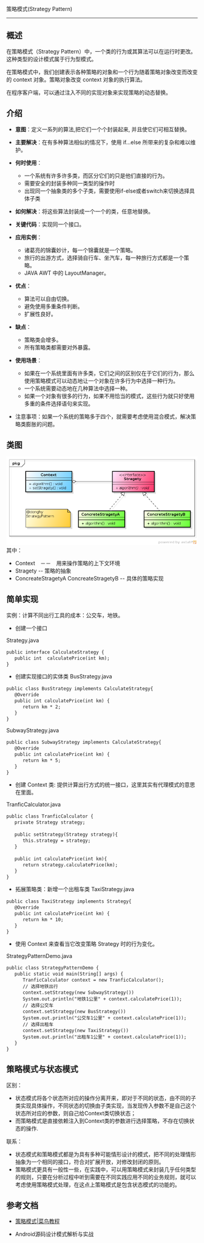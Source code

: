 策略模式(Strategy Pattern)

-----

## 概述

在策略模式（Strategy Pattern）中，一个类的行为或其算法可以在运行时更改。这种类型的设计模式属于行为型模式。

在策略模式中，我们创建表示各种策略的对象和一个行为随着策略对象改变而改变的 context 对象。策略对象改变 context 对象的执行算法。

在程序客户端，可以通过注入不同的实现对象来实现策略的动态替换。

## 介绍

* <b>意图</b>：定义一系列的算法,把它们一个个封装起来, 并且使它们可相互替换。

* <b>主要解决</b>：在有多种算法相似的情况下，使用 if...else 所带来的复杂和难以维护。

* <b>何时使用</b>：
	* 一个系统有许多许多类，而区分它们的只是他们直接的行为。
	* 需要安全的封装多种同一类型的操作时
	* 出现同一个抽象类的多个子类，需要使用if-else或者switch来切换选择具体子类

* <b>如何解决</b>：将这些算法封装成一个一个的类，任意地替换。

* <b>关键代码</b>：实现同一个接口。

* <b>应用实例</b>：
	* 诸葛亮的锦囊妙计，每一个锦囊就是一个策略。 
	* 旅行的出游方式，选择骑自行车、坐汽车，每一种旅行方式都是一个策略。
	* JAVA AWT 中的 LayoutManager。

* <b>优点</b>： 
	* 算法可以自由切换。
	* 避免使用多重条件判断。
	* 扩展性良好。

* <b>缺点</b>： 
	* 策略类会增多。
	* 所有策略类都需要对外暴露。

* <b>使用场景</b>：
	* 如果在一个系统里面有许多类，它们之间的区别仅在于它们的行为，那么使用策略模式可以动态地让一个对象在许多行为中选择一种行为。
	* 一个系统需要动态地在几种算法中选择一种。
	* 如果一个对象有很多的行为，如果不用恰当的模式，这些行为就只好使用多重的条件选择语句来实现。

* 注意事项：如果一个系统的策略多于四个，就需要考虑使用混合模式，解决策略类膨胀的问题。

## 类图

![UML](./StrategyPattern.png)
其中：

* Context　－－　用来操作策略的上下文环境
* Stragety -- 策略的抽象
* ConcreateStragetyA ConcreateStragetyB -- 具体的策略实现

## 简单实现

实例：计算不同出行工具的成本：公交车，地铁。

- 创建一个接口

Strategy.java

```
public interface CalculateStrategy {
   public int  calculatePrice(int km);
}
```

- 创建实现接口的实体类
BusStrategy.java
```
public class BusStrategy implements CalculateStrategy{
   @Override
   public int calculatePrice(int km) {
      return km * 2;
   }
}
```

SubwayStrategy.java

```
public class SubwayStrategy implements CalculateStrategy{
   @Override
   public int calculatePrice(int km) {
      return km * 5;
   }
}
```

- 创建 Context 类: 提供计算出行方式的统一接口，这里其实有代理模式的意思在里面。

TranficCalculator.java
```
public class TranficCalculator {
   private Strategy strategy;

   public setStrategy(Strategy strategy){
      this.strategy = strategy;
   }

   public int calculatePrice(int km){
      return strategy.calculatePrice(km);
   }
}
```

- 拓展策略类：新增一个出租车类
TaxiStrategy.java
```
public class TaxiStrategy implements Strategy{
   @Override
   public int calculatePrice(int km) {
      return km * 10;
   }
}
```

- 使用 Context 来查看当它改变策略 Strategy 时的行为变化。

StrategyPatternDemo.java
```
public class StrategyPatternDemo {
   public static void main(String[] args) {
      TranficCalculator context = new TranficCalculator();
      // 选择地铁出行
      context.setStrategy(new SubwayStrategy())
      System.out.println("地铁1公里" + context.calculatePrice(1));
      // 选择公交车
      context.setStrategy(new BusStrategy())
      System.out.println("公交车1公里" + context.calculatePrice(1));
      // 选择出租车
      context.setStrategy(new TaxiStrategy())
      System.out.println("出租车1公里" + context.calculatePrice(1));
   }
}
```

## 策略模式与状态模式

区别：
-	状态模式将各个状态所对应的操作分离开来，即对于不同的状态，由不同的子类实现具体操作，不同状态的切换由子类实现，当发现传入参数不是自己这个状态所对应的参数，则自己给Context类切换状态；
- 而策略模式是直接依赖注入到Context类的参数进行选择策略，不存在切换状态的操作.

联系：
- 状态模式和策略模式都是为具有多种可能情形设计的模式，把不同的处理情形抽象为一个相同的接口，符合对扩展开放，对修改封闭的原则。
- 策略模式更具有一般性一些，在实践中，可以用策略模式来封装几乎任何类型的规则，只要在分析过程中听到需要在不同实践应用不同的业务规则，就可以考虑使用策略模式处理，在这点上策略模式是包含状态模式的功能的。

## 参考文档

* [策略模式|菜鸟教程](http://www.runoob.com/design-pattern/strategy-pattern.html)

* Android源码设计模式解析与实战